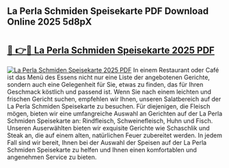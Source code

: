 ## La Perla Schmiden Speisekarte PDF Download Online 2025 5d8pX

# <h2><a href="http://gc7z6o.nevu.top/?p=La+Perla+Schmiden+Speisekarte">🔗 👉🔴 La Perla Schmiden Speisekarte 2025 PDF</a></h2>

[![La Perla Schmiden Speisekarte 2025 PDF](https://i.imgur.com/dBaPXMq.png)](http://gc7z6o.nevu.top/?p=La+Perla+Schmiden+Speisekarte)
In einem Restaurant oder Café ist das Menü des Essens nicht nur eine Liste der angebotenen Gerichte, sondern auch eine Gelegenheit für Sie, etwas zu finden, das für Ihren Geschmack köstlich und passend ist. Wenn Sie nach einem leichten und frischen Gericht suchen, empfehlen wir Ihnen, unseren Salatbereich auf der La Perla Schmiden Speisekarte zu besuchen. Für diejenigen, die Fleisch mögen, bieten wir eine umfangreiche Auswahl an Gerichten auf der La Perla Schmiden Speisekarte an: Rindfleisch, Schweinefleisch, Huhn und Fisch. Unseren Auserwählten bieten wir exquisite Gerichte wie Schaschlik und Steak an, die auf einem alten, natürlichen Feuer zubereitet werden. In jedem Fall sind wir bereit, Ihnen bei der Auswahl der Speisen auf der La Perla Schmiden Speisekarte zu helfen und Ihnen einen komfortablen und angenehmen Service zu bieten.
